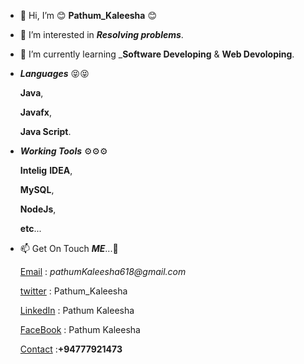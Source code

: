 - 👋 Hi, I’m 😊 **Pathum_Kaleesha** 😊
  
- 👀 I’m interested in **_Resolving_ _problems_**.
  
- 🌱 I’m currently learning _**Software Developing** & **Web Devoloping**.
  
  
  
- ___Languages___ 😝😝
    
    **Java**,
    
    **Javafx**,
    
    **Java Script**.
    
    
    
- ___Working Tools___ ⚙⚙⚙
    
    **Intelig** **IDEA**,
    
    **MySQL**,

    **NodeJs**,

    **etc**...
        
        
        
- 📫 Get On Touch **_ME_**...🛂
        
    [Email](gmail.com) : _pathumKaleesha618@gmail.com_
  
    [twitter](https://twitter.com/Pathum_Kaleesha) : Pathum_Kaleesha
    
    [LinkedIn](https://www.linkedin.com/in/pathum-kaleesha-166a15225/) : Pathum Kaleesha
  
    [FaceBook](https://www.facebook.com/profile.php?id=100074316473313) : Pathum Kaleesha
  
    [Contact]() :__+94777921473__
 
  
